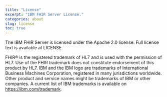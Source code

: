 ```yaml
---
title: "License"
excerpt: "IBM FHIR Server License."
categories: about
slug: license
toc: true
---
```


The IBM FHIR Server is licensed under the Apache 2.0 license. Full license text is available at LICENSE.

FHIR® is the registered trademark of HL7 and is used with the permission of HL7. Use of the FHIR trademark does not constitute endorsement of this product by HL7. IBM and the IBM logo are trademarks of International Business Machines Corporation, registered in many jurisdictions worldwide. Other product and service names might be trademarks of IBM or other companies. A current list of IBM trademarks is available on https://ibm.com/trademark.
